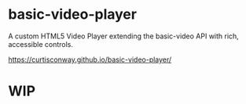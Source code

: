 # basic-video-player
A custom HTML5 Video Player extending the basic-video API with rich, accessible controls.

https://curtisconway.github.io/basic-video-player/

# WIP

